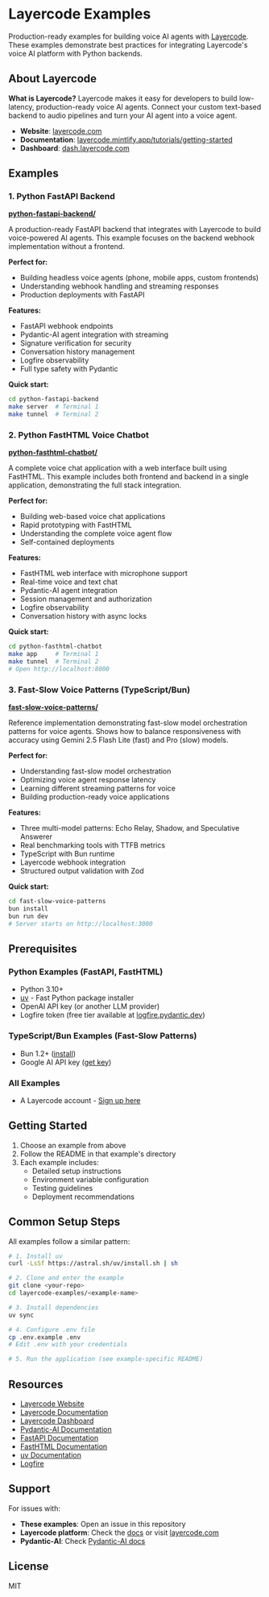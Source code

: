 # Layercode Examples

Production-ready examples for building voice AI agents with [Layercode](https://layercode.com). These examples demonstrate best practices for integrating Layercode's voice AI platform with Python backends.

## About Layercode

**What is Layercode?** Layercode makes it easy for developers to build low-latency, production-ready voice AI agents. Connect your custom text-based backend to audio pipelines and turn your AI agent into a voice agent.

- **Website**: [layercode.com](https://layercode.com)
- **Documentation**: [layercode.mintlify.app/tutorials/getting-started](https://layercode.mintlify.app/tutorials/getting-started)
- **Dashboard**: [dash.layercode.com](https://dash.layercode.com/)

## Examples

### 1. Python FastAPI Backend

**[python-fastapi-backend/](./python-fastapi-backend/)**

A production-ready FastAPI backend that integrates with Layercode to build voice-powered AI agents. This example focuses on the backend webhook implementation without a frontend.

**Perfect for:**
- Building headless voice agents (phone, mobile apps, custom frontends)
- Understanding webhook handling and streaming responses
- Production deployments with FastAPI

**Features:**
- FastAPI webhook endpoints
- Pydantic-AI agent integration with streaming
- Signature verification for security
- Conversation history management
- Logfire observability
- Full type safety with Pydantic

**Quick start:**
```bash
cd python-fastapi-backend
make server  # Terminal 1
make tunnel  # Terminal 2
```

### 2. Python FastHTML Voice Chatbot

**[python-fasthtml-chatbot/](./python-fasthtml-chatbot/)**

A complete voice chat application with a web interface built using FastHTML. This example includes both frontend and backend in a single application, demonstrating the full stack integration.

**Perfect for:**
- Building web-based voice chat applications
- Rapid prototyping with FastHTML
- Understanding the complete voice agent flow
- Self-contained deployments

**Features:**
- FastHTML web interface with microphone support
- Real-time voice and text chat
- Pydantic-AI agent integration
- Session management and authorization
- Logfire observability
- Conversation history with async locks

**Quick start:**
```bash
cd python-fasthtml-chatbot
make app     # Terminal 1
make tunnel  # Terminal 2
# Open http://localhost:8000
```

### 3. Fast-Slow Voice Patterns (TypeScript/Bun)

**[fast-slow-voice-patterns/](./fast-slow-voice-patterns/)**

Reference implementation demonstrating fast-slow model orchestration patterns for voice agents. Shows how to balance responsiveness with accuracy using Gemini 2.5 Flash Lite (fast) and Pro (slow) models.

**Perfect for:**
- Understanding fast-slow model orchestration
- Optimizing voice agent response latency
- Learning different streaming patterns for voice
- Building production-ready voice applications

**Features:**
- Three multi-model patterns: Echo Relay, Shadow, and Speculative Answerer
- Real benchmarking tools with TTFB metrics
- TypeScript with Bun runtime
- Layercode webhook integration
- Structured output validation with Zod

**Quick start:**
```bash
cd fast-slow-voice-patterns
bun install
bun run dev
# Server starts on http://localhost:3000
```

## Prerequisites

### Python Examples (FastAPI, FastHTML)
- Python 3.10+
- [uv](https://github.com/astral-sh/uv) - Fast Python package installer
- OpenAI API key (or another LLM provider)
- Logfire token (free tier available at [logfire.pydantic.dev](https://logfire.pydantic.dev/))

### TypeScript/Bun Examples (Fast-Slow Patterns)
- Bun 1.2+ ([install](https://bun.sh))
- Google AI API key ([get key](https://ai.google.dev))

### All Examples
- A Layercode account - [Sign up here](https://dash.layercode.com/)

## Getting Started

1. Choose an example from above
2. Follow the README in that example's directory
3. Each example includes:
   - Detailed setup instructions
   - Environment variable configuration
   - Testing guidelines
   - Deployment recommendations

## Common Setup Steps

All examples follow a similar pattern:

```bash
# 1. Install uv
curl -LsSf https://astral.sh/uv/install.sh | sh

# 2. Clone and enter the example
git clone <your-repo>
cd layercode-examples/<example-name>

# 3. Install dependencies
uv sync

# 4. Configure .env file
cp .env.example .env
# Edit .env with your credentials

# 5. Run the application (see example-specific README)
```

## Resources

- [Layercode Website](https://layercode.com)
- [Layercode Documentation](https://layercode.mintlify.app/tutorials/getting-started)
- [Layercode Dashboard](https://dash.layercode.com/)
- [Pydantic-AI Documentation](https://ai.pydantic.dev/)
- [FastAPI Documentation](https://fastapi.tiangolo.com/)
- [FastHTML Documentation](https://docs.fastht.ml/)
- [uv Documentation](https://docs.astral.sh/uv/)
- [Logfire](https://logfire.pydantic.dev/)

## Support

For issues with:
- **These examples**: Open an issue in this repository
- **Layercode platform**: Check the [docs](https://layercode.mintlify.app/tutorials/getting-started) or visit [layercode.com](https://layercode.com)
- **Pydantic-AI**: Check [Pydantic-AI docs](https://ai.pydantic.dev/)

## License

MIT
